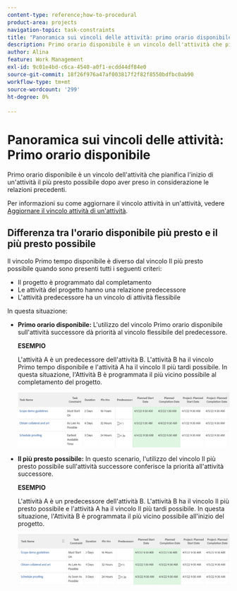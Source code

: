 ```yaml
---
content-type: reference;how-to-procedural
product-area: projects
navigation-topic: task-constraints
title: "Panoramica sui vincoli delle attività: primo orario disponibile"
description: Primo orario disponibile è un vincolo dell'attività che pianifica l'inizio di un'attività il più presto possibile dopo aver preso in considerazione le relazioni precedenti.
author: Alina
feature: Work Management
exl-id: 9c01e4bd-c6ca-4540-a0f1-ecdd44df84e0
source-git-commit: 18f26f976a47af003817f2f82f8550bdfbc0ab90
workflow-type: tm+mt
source-wordcount: '299'
ht-degree: 0%

---
```


# Panoramica sui vincoli delle attività: Primo orario disponibile

Primo orario disponibile è un vincolo dell&#39;attività che pianifica l&#39;inizio di un&#39;attività il più presto possibile dopo aver preso in considerazione le relazioni precedenti.

Per informazioni su come aggiornare il vincolo attività in un&#39;attività, vedere [Aggiornare il vincolo attività di un&#39;attività](../../../manage-work/tasks/task-constraints/update-task-constraint-of-task.md).

<!--
<p data-mc-conditions="QuicksilverOrClassic.Draft mode">(NOTE: replaced with new article linked above) </p>
-->

<!--
<p data-mc-conditions="QuicksilverOrClassic.Draft mode">To update the Task Constraint to Earliest Available Time:</p>
-->

<!--
   <li value="1" data-mc-conditions="QuicksilverOrClassic.Draft mode">Go to a task whose constraint you want to modify. </li>
   -->

<!--
   <p data-mc-conditions="QuicksilverOrClassic.Draft mode">Click <strong>Edit Task</strong>.</p>
   -->

<!--
   <p data-mc-conditions="QuicksilverOrClassic.Draft mode">Click the <strong>More</strong> icon <img src="assets/qs-more-icon-on-an-object.png"> next to the task name, then click <strong>Edit</strong>.</p>
   -->

<!--
   <p data-mc-conditions="QuicksilverOrClassic.Draft mode">In the <strong>Overview</strong> section, expand the <strong>Task Constraint</strong> drop-down menu.</p>
   -->

<!--
   <p data-mc-conditions="QuicksilverOrClassic.Draft mode">Select <strong>Earliest Available Time</strong>.</p>
   -->

<!--
   <li value="5" data-mc-conditions="QuicksilverOrClassic.Draft mode">Click <strong>Save Changes</strong>.</li>
   -->

## Differenza tra l&#39;orario disponibile più presto e il più presto possibile

<!--
<p data-mc-conditions="QuicksilverOrClassic.Draft mode">(NOTE: [! This section is duplicated in "Earliest Available Time"])</p>
-->

Il vincolo Primo tempo disponibile è diverso dal vincolo Il più presto possibile quando sono presenti tutti i seguenti criteri:

* Il progetto è programmato dal completamento
* Le attività del progetto hanno una relazione predecessore
* L&#39;attività predecessore ha un vincolo di attività flessibile

In questa situazione:

* **Primo orario disponibile:** L&#39;utilizzo del vincolo Primo orario disponibile sull&#39;attività successore dà priorità al vincolo flessibile del predecessore.

  **ESEMPIO**

  L&#39;attività A è un predecessore dell&#39;attività B. L&#39;attività B ha il vincolo Primo tempo disponibile e l&#39;attività A ha il vincolo Il più tardi possibile. In questa situazione, l&#39;Attività B è programmata il più vicino possibile al completamento del progetto.

  ![Primo vincolo di tempo disponibile quando le date dell&#39;attività sono vicine alla data di completamento del progetto](assets/earliest-available-constraint-dates-closer-to-project-completion-350x137.png)

* **Il più presto possibile:** In questo scenario, l&#39;utilizzo del vincolo Il più presto possibile sull&#39;attività successore conferisce la priorità all&#39;attività successore.

  **ESEMPIO**

  L&#39;attività A è un predecessore dell&#39;attività B. L&#39;attività B ha il vincolo Il più presto possibile e l&#39;attività A ha il vincolo Il più tardi possibile. In questa situazione, l&#39;Attività B è programmata il più vicino possibile all&#39;inizio del progetto.

  ![Vincolo Il più presto possibile quando le date dell&#39;attività sono vicine alla data di inizio del progetto](assets/as-soon-as-possible-dates-closer-to-project-start-350x126.png)
